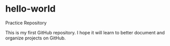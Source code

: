 # hello-world
Practice Repository

This is my first GitHub repository. I hope it will learn to better document and organize projects on GitHub.  
